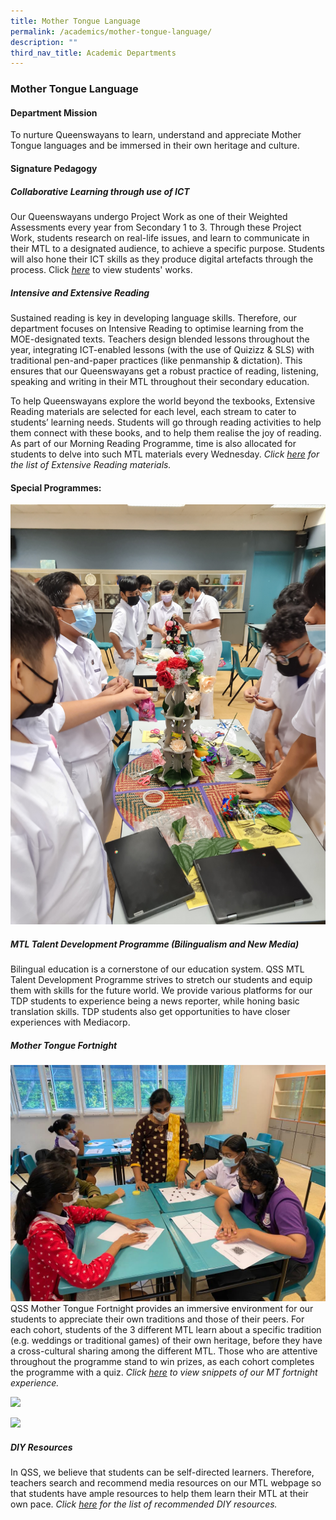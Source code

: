 ```yaml
---
title: Mother Tongue Language
permalink: /academics/mother-tongue-language/
description: ""
third_nav_title: Academic Departments
---
```

### Mother Tongue Language

#### Department Mission

To nurture Queenswayans to learn, understand and appreciate Mother Tongue languages and be immersed in their own heritage and culture. 

#### Signature Pedagogy

##### Collaborative Learning through use of ICT

Our Queenswayans undergo Project Work as one of their Weighted Assessments every year from Secondary 1 to 3. Through these Project Work, students research on real-life issues, and learn to communicate in their MTL to a designated audience, to achieve a specific purpose. Students will also hone their ICT skills as they produce digital artefacts through the process. 
Click [_here_](https://sites.google.com/moe.edu.sg/qss-mtl-bilingualism-tdp/students-works?authuser=0)  to view students' works. 
 
 
 ##### Intensive and Extensive Reading
 
Sustained reading is key in developing language skills. Therefore, our department focuses on Intensive Reading to optimise learning from the MOE-designated texts. Teachers design blended lessons throughout the year, integrating ICT-enabled lessons (with the use of Quizizz & SLS) with traditional pen-and-paper practices (like penmanship & dictation). This ensures that our Queenswayans get a robust practice of reading, listening, speaking and writing in their MTL throughout their secondary education.

To help Queenswayans explore the world beyond the texbooks, Extensive Reading materials are selected for each level, each stream to cater to students’ learning needs. Students will go through reading activities to help them connect with these books, and to help them realise the joy of reading. As part of our Morning Reading Programme, time is also allocated for students to delve into such MTL materials every Wednesday.
*Click [_here_](https://go.gov.sg/qssmtlreadingmaterials)  for the list of Extensive Reading materials.* 
 

#### Special Programmes:
![](/images/Sec3%20ML%20(16).jpg)
##### MTL Talent Development Programme (Bilingualism and New Media) 

Bilingual education is a cornerstone of our education system. QSS MTL Talent Development Programme strives to stretch our students and equip them with skills for the future world. We provide various platforms for our TDP students to experience being a news reporter, while honing basic translation skills. TDP students also get opportunities to have closer experiences with Mediacorp.

  

##### Mother Tongue Fortnight 
![](/images/Sec1%20TL%20(4).jpeg)
QSS Mother Tongue Fortnight provides an immersive environment for our students to appreciate their own traditions and those of their peers. For each cohort, students of the 3 different MTL learn about a specific tradition (e.g. weddings or traditional games) of their own heritage, before they have a cross-cultural sharing among the different MTL. Those who are attentive throughout the programme stand to win prizes, as each cohort completes the programme with a quiz.
*Click [_here_](https://sites.google.com/moe.edu.sg/qss-mtl-bilingualism-tdp/mother-tongue-fortnight)  to view snippets of our MT fortnight experience.*<br>

<img src="https://drive.google.com/uc?export=view&id=1tYZwOrH_qPYZhhJWqxSk7BKksM-jMDdD"><br>

<img src="https://drive.google.com/uc?export=view&id=1z7WXrxJNCnykjAB-w76lJFs_PH111e9q">









##### DIY Resources

In QSS, we believe that students can be self-directed learners. Therefore, teachers search and recommend media resources on our MTL webpage so that students have ample resources to help them learn their MTL at their own pace.
*Click [_here_](https://sites.google.com/moe.edu.sg/qss-mtl-bilingualism-tdp/learn-diy/media-resources?authuser=0) for the list of recommended DIY resources.*